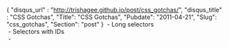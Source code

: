 {
 "disqus_url" : "http://trishagee.github.io/post/css_gotchas/",
 "disqus_title" : "CSS Gotchas",
 "Title": "CSS Gotchas",
 "Pubdate": "2011-04-21",
 "Slug": "css_gotchas",
 "Section": "post"
}
&nbsp;- Long selectors<br />&nbsp;- Selectors with IDs<br />&nbsp;-
